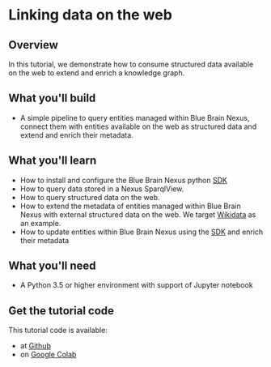 # Linking data on the web

## Overview

In this tutorial, we demonstrate how to consume structured data available on the web to extend and enrich a knowledge graph.

## What you'll build

* A simple pipeline to query entities managed within Blue Brain Nexus, connect them with entities available on the web as structured data and extend and enrich their metadata.

## What you'll learn

* How to install and configure the Blue Brain Nexus python [SDK](https://github.com/BlueBrain/nexus-python-sdk)
* How to query data stored in a Nexus SparqlView.
* How to query structured data on the web.
* How to extend the metadata of entities managed within Blue Brain Nexus with external structured data on the web. We target [Wikidata](https://www.wikidata.org/wiki/Wikidata:Main_Page) as an example.
* How to update entities within Blue Brain Nexus using the [SDK](https://github.com/BlueBrain/nexus-python-sdk) and enrich their metadata

## What you'll need
* A Python 3.5 or higher environment with support of Jupyter notebook

## Get the tutorial code

This tutorial code is available:

* at [Github](https://github.com/BlueBrain/nexus/blob/tutorial_init/src/main/paradox/docs/tutorial/notebooks/Linking%20data%20on%20the%20web.ipynb)
* on [Google Colab](https://colab.research.google.com/github/BlueBrain/nexus/blob/master/src/main/paradox/docs/tutorial/notebooks/Linking%20data%20on%20the%20web.ipynb)
